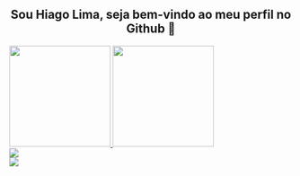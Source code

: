 <div  style="display:block;text-align:center"><h2>Sou Hiago Lima, seja bem-vindo ao meu perfil no Github 🐳</h2></div>
<div>
  <a href = "https://github.com/HiagoLima01">
    <img height = "180em" src = "https://github-readme-stats.vercel.app/api?username=HiagoLima01&show_icons=true&theme=monokai">
    <img height = "180em" src = "https://github-readme-stats.vercel.app/api/top-langs/?username=HiagoLima01&layout=compact&theme=monokai">
</div>
<div>
  <a target="_blank" href="https://www.linkedin.com/in/hiago-lima465/">
    <img src="https://img.shields.io/badge/LinkedIn-0077B5?style=for-the-badge&logo=linkedin&logoColor=white">
  </a>
</div>
<img src="https://media.giphy.com/media/v1.Y2lkPTc5MGI3NjExeXpta2I4MHVxZ3N5cDV5a2FobjhnaGZhcXdpbDFyazA4dm8yZDY2biZlcD12MV9pbnRlcm5hbF9naWZfYnlfaWQmY3Q9Zw/enj50kao8gMfu/giphy.gif">
